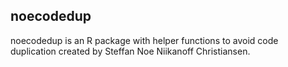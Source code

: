 ## noecodedup

noecodedup is an R package with helper functions to avoid code duplication created by Steffan Noe Niikanoff Christiansen.

